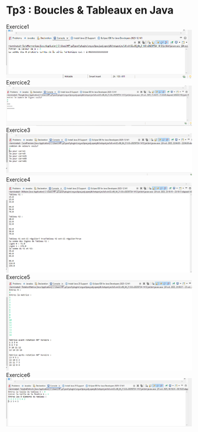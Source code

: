 # Tp3 : Boucles & Tableaux en Java
Exercice1
 ![Image Alt](https://github.com/fe045001-netizen/projet3/blob/b95380083565f5e2aa659665466fab19c0a048b4/Exercice1.png)
 Exercice2
  ![Image Alt](https://github.com/fe045001-netizen/projet3/blob/b95380083565f5e2aa659665466fab19c0a048b4/Exercice2.png)
 Exercice3
  ![Image Alt](https://github.com/fe045001-netizen/projet3/blob/b95380083565f5e2aa659665466fab19c0a048b4/Exercice3.png)
  Exercice4
  ![Image Alt](https://github.com/fe045001-netizen/projet3/blob/b95380083565f5e2aa659665466fab19c0a048b4/Exercice4.png)
   Exercice5
  ![Image Alt](https://github.com/fe045001-netizen/projet3/blob/b95380083565f5e2aa659665466fab19c0a048b4/Exercice5.png)
   Exercice6
  ![Image Alt](https://github.com/fe045001-netizen/projet3/blob/b95380083565f5e2aa659665466fab19c0a048b4/Exercice6.png)
